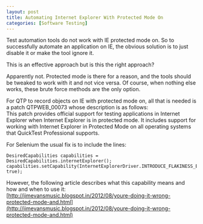 ```yaml
---
layout: post
title: Automating Internet Explorer With Protected Mode On
categories: [Software Testing]
---
```


Test automation tools do not work with IE protected mode on. So to successfully automate an
application on IE, the obvious solution is to just disable it or make the tool ignore it.  

This is an effective approach but is this the right approach?  

Apparently not. Protected mode is there for a reason, and the tools should be tweaked to work 
with it and not vice versa. Of course, when nothing else works, these brute force methods are 
the only option.  

For QTP to record objects on IE with protected mode on, all that is needed is a patch 
QTPWEB_00073 whose description is as follows:  
This patch provides official support for testing applications in Internet Explorer
when Internet Explorer is in protected mode. It includes support for working with Internet 
Explorer in Protected Mode on all operating systems that QuickTest Professional supports.  

For Selenium the usual fix is to include the lines:

    DesiredCapabilities capabilities = DesiredCapabilities.internetExplorer();
    capabilities.setCapability(InternetExplorerDriver.INTRODUCE_FLAKINESS_BY_IGNORING_SECURITY_DOMAINS, true);

However, the following article describes what this capability means and how
and when to use it:  
[http://jimevansmusic.blogspot.in/2012/08/youre-doing-it-wrong-protected-mode-and.html](http://jimevansmusic.blogspot.in/2012/08/youre-doing-it-wrong-protected-mode-and.html)